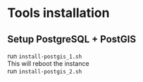# Tools installation

## Setup PostgreSQL + PostGIS

run `install-postgis_1.sh` \
This will reboot the instance \
run `install-postgis_2.sh`